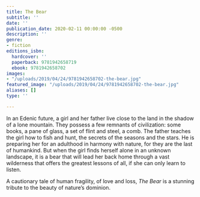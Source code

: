 ```yaml
---
title: The Bear
subtitle: ''
date: ''
publication_date: 2020-02-11 00:00:00 -0500
description: ''
genre:
- fiction
editions_isbn:
  hardcover: ''
  paperback: 9781942658719
  ebook: 9781942658702
images:
- "/uploads/2019/04/24/9781942658702-the-bear.jpg"
featured_image: "/uploads/2019/04/24/9781942658702-the-bear.jpg"
aliases: []
type: ''

---
```

In an Edenic future, a girl and her father live close to the land in the shadow of a lone mountain. They possess a few remnants of civilization: some books, a pane of glass, a set of flint and steel, a comb. The father teaches the girl how to fish and hunt, the secrets of the seasons and the stars. He is preparing her for an adulthood in harmony with nature, for they are the last of humankind. But when the girl finds herself alone in an unknown landscape, it is a bear that will lead her back home through a vast wilderness that offers the greatest lessons of all, if she can only learn to listen.

A cautionary tale of human fragility, of love and loss, _The Bear_ is a stunning tribute to the beauty of nature’s dominion.